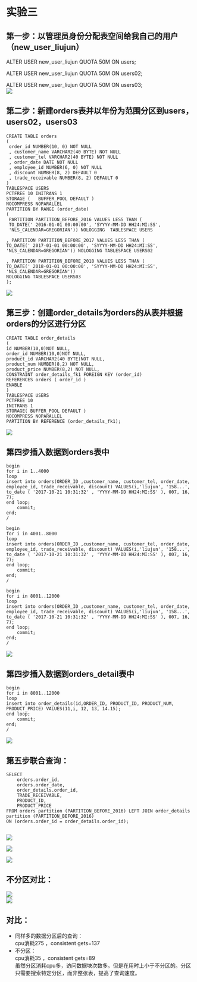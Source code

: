 # 实验三

## 第一步：以管理员身份分配表空间给我自己的用户（new_user_liujun）  
ALTER USER new_user_liujun QUOTA 50M ON users;  

ALTER USER new_user_liujun QUOTA 50M ON users02;  

ALTER USER new_user_liujun QUOTA 50M ON users03;  
![](fenpei.png )  

## 第二步：新建orders表并以年份为范围分区到users，users02，users03  
```$xslt
CREATE TABLE orders 
(
 order_id NUMBER(10, 0) NOT NULL 
 , customer_name VARCHAR2(40 BYTE) NOT NULL 
 , customer_tel VARCHAR2(40 BYTE) NOT NULL 
 , order_date DATE NOT NULL 
 , employee_id NUMBER(6, 0) NOT NULL 
 , discount NUMBER(8, 2) DEFAULT 0 
 , trade_receivable NUMBER(8, 2) DEFAULT 0 
) 
TABLESPACE USERS 
PCTFREE 10 INITRANS 1 
STORAGE (   BUFFER_POOL DEFAULT ) 
NOCOMPRESS NOPARALLEL 
PARTITION BY RANGE (order_date) 
(
 PARTITION PARTITION_BEFORE_2016 VALUES LESS THAN (
 TO_DATE(' 2016-01-01 00:00:00', 'SYYYY-MM-DD HH24:MI:SS', 
 'NLS_CALENDAR=GREGORIAN')) NOLOGGING  TABLESPACE USERS  
 
, PARTITION PARTITION_BEFORE_2017 VALUES LESS THAN (
TO_DATE(' 2017-01-01 00:00:00', 'SYYYY-MM-DD HH24:MI:SS', 
'NLS_CALENDAR=GREGORIAN')) NOLOGGING TABLESPACE USERS02

, PARTITION PARTITION_BEFORE_2018 VALUES LESS THAN (
TO_DATE(' 2018-01-01 00:00:00', 'SYYYY-MM-DD HH24:MI:SS', 
'NLS_CALENDAR=GREGORIAN')) 
NOLOGGING TABLESPACE USERS03
);
```
![](orders.png)  
##  第三步：创建order_details为orders的从表并根据orders的分区进行分区  
```$xslt
CREATE TABLE order_details
(
id NUMBER(10,0)NOT NULL,
order_id NUMBER(10,0)NOT NULL,
product_id VARCHAR2(40 BYTE)NOT NULL,
product_num NUMBER(8,2) NOT NULL,
product_price NUMBER(8,2) NOT NULL,
CONSTRAINT order_details_fk1 FOREIGN KEY (order_id)
REFERENCES orders ( order_id )
ENABLE
)
TABLESPACE USERS
PCTFREE 10 
INITRANS 1
STORAGE( BUFFER_POOL DEFAULT )
NOCOMPRESS NOPARALLEL
PARTITION BY REFERENCE (order_details_fk1);
```
![](orders_details.png)  
## 第四步插入数据到orders表中  
```$xslt
begin
for i in 1..4000
loop   
insert into orders(ORDER_ID ,customer_name, customer_tel, order_date, employee_id, trade_receivable, discount) VALUES(i,'liujun', '158...', to_date ( '2017-10-21 10:31:32' , 'YYYY-MM-DD HH24:MI:SS' ), 007, 16, 7);
end loop;
    commit;
end;
/
```
```$xslt
begin
for i in 4001..8000
loop   
insert into orders(ORDER_ID ,customer_name, customer_tel, order_date, employee_id, trade_receivable, discount) VALUES(i,'liujun', '158...', to_date ( '2017-10-21 10:31:32' , 'YYYY-MM-DD HH24:MI:SS' ), 007, 16, 7);
end loop;
    commit;
end;
/
```

```$xslt
begin
for i in 8001..12000
loop   
insert into orders(ORDER_ID ,customer_name, customer_tel, order_date, employee_id, trade_receivable, discount) VALUES(i,'liujun', '158...', to_date ( '2017-10-21 10:31:32' , 'YYYY-MM-DD HH24:MI:SS' ), 007, 16, 7);
end loop;
    commit;
end;
/
```

![](data.png)  

## 第四步插入数据到orders_detail表中  
```$xslt
begin
for i in 8001..12000
loop   
insert into order_details(id,ORDER_ID, PRODUCT_ID, PRODUCT_NUM, PRODUCT_PRICE) VALUES(11,i, 12, 13, 14.15);
end loop;
    commit;
end;
/
```
![](ordes_de.png)  

## 第五步联合查询：  
```$xslt
SELECT
    orders.order_id,
    orders.order_date,
    order_details.order_id,
    TRADE_RECEIVABLE,
    PRODUCT_ID,
    PRODUCT_PRICE
FROM orders partition (PARTITION_BEFORE_2016) LEFT JOIN order_details partition (PARTITION_BEFORE_2016)
ON (orders.order_id = order_details.order_id);
    
```
![](select.png)   

![](plan.jpg)  

![](plan2.jpg)  

##  不分区对比：  
![](1.png)  
![](2.png)  

##  对比：    
- 同样多的数据分区后的查询：  
cpu消耗275 ，consistent gets=137
- 不分区：  
cpu消耗35 ，consistent gets=89  
虽然分区消耗cpu多，访问数据块次数多。但是在用时上小于不分区的。分区只需要搜索特定分区，而非整张表，提高了查询速度。